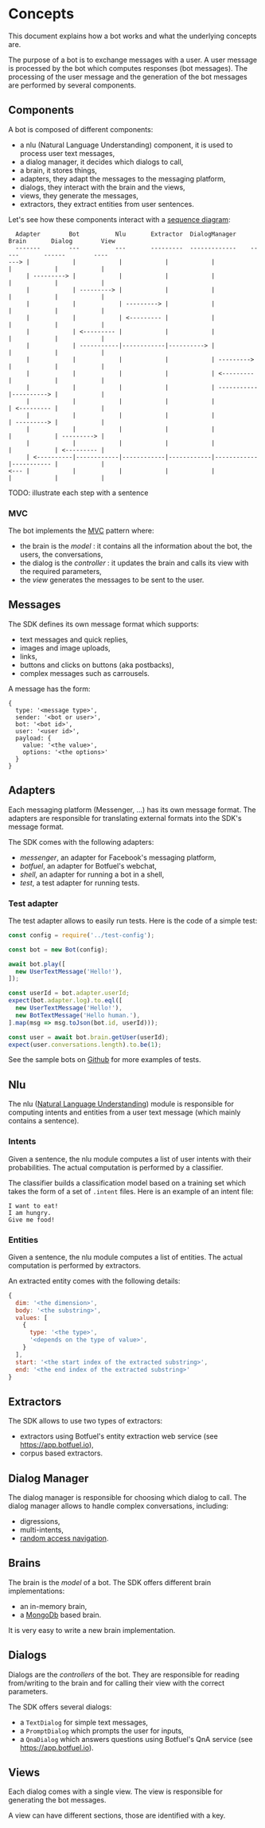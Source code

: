 # Concepts
This document explains how a bot works and what the underlying concepts are.

The purpose of a bot is to exchange messages with a user.
A user message is processed by the bot which computes responses (bot messages).
The processing of the user message and the generation of the bot messages are performed by several components.

## Components
A bot is composed of different components:
- a nlu (Natural Language Understanding) component, it is used to process user text messages,
- a dialog manager, it decides which dialogs to call,
- a brain, it stores things,
- adapters, they adapt the messages to the messaging platform,
- dialogs, they interact with the brain and the views,
- views, they generate the messages,
- extractors, they extract entities from user sentences.

Let's see how these components interact with a [sequence diagram](https://en.wikipedia.org/wiki/Sequence_diagram):

```
  Adapter        Bot          Nlu       Extractor  DialogManager    Brain       Dialog        View
  -------        ---          ---       ---------  -------------    -----       ------        ----
---> |            |            |            |            |            |            |            |
     | ---------> |            |            |            |            |            |            |
     |            | ---------> |            |            |            |            |            |
     |            |            | ---------> |            |            |            |            |
     |            |            | <--------- |            |            |            |            |
     |            | <--------- |            |            |            |            |            |
     |            | -----------|------------|----------> |            |            |            |
     |            |            |            |            | ---------> |            |            |
     |            |            |            |            | <--------- |            |            |
     |            |            |            |            | -----------|----------> |            |
     |            |            |            |            |            | <--------- |            |
     |            |            |            |            |            | ---------> |            |
     |            |            |            |            |            |            | ---------> |
     |            |            |            |            |            |            | <--------- |
     | <----------|------------|------------|------------|------------|----------- |            |
<--- |            |            |            |            |            |            |            |
```

TODO: illustrate each step with a sentence

### MVC
The bot implements the [MVC](https://en.wikipedia.org/wiki/Model%E2%80%93view%E2%80%93controller) pattern where:
- the brain is the _model_ : it contains all the information about the bot, the users, the conversations,
- the dialog is the _controller_ : it updates the brain and calls its view with the required parameters,
- the _view_ generates the messages to be sent to the user.

## Messages
The SDK defines its own message format which supports:
- text messages and quick replies,
- images and image uploads,
- links,
- buttons and clicks on buttons (aka postbacks),
- complex messages such as carrousels.

A message has the form:
```javacript
{
  type: '<message type>',
  sender: '<bot or user>',
  bot: '<bot id>',
  user: '<user id>',
  payload: {
    value: '<the value>',
    options: '<the options>'
  }
}
```

## Adapters
Each messaging platform (Messenger, ...) has its own message format.
The adapters are responsible for translating external formats into the SDK's message format.

The SDK comes with the following adapters:
- _messenger_, an adapter for Facebook's messaging platform,
- _botfuel_, an adapter for Botfuel's webchat,
- _shell_, an adapter for running a bot in a shell,
- _test_, a test adapter for running tests.

### Test adapter
The test adapter allows to easily run tests.
Here is the code of a simple test:
```javascript
const config = require('../test-config');

const bot = new Bot(config);

await bot.play([
  new UserTextMessage('Hello!'),
]);

const userId = bot.adapter.userId;
expect(bot.adapter.log).to.eql([
  new UserTextMessage('Hello!'),
  new BotTextMessage('Hello human.'),
].map(msg => msg.toJson(bot.id, userId)));

const user = await bot.brain.getUser(userId);
expect(user.conversations.length).to.be(1);
```
See the sample bots on [Github](https://github.com/Botfuel) for more examples of tests.

## Nlu
The nlu
([Natural Language Understanding](https://en.wikipedia.org/wiki/Natural_language_understanding))
module is responsible for computing intents and entities from a user text message
(which mainly contains a sentence).

### Intents
Given a sentence, the nlu module computes a list of user intents with their probabilities.
The actual computation is performed by a classifier.

The classifier builds a classification model based on a training set which takes the form of a set of `.intent` files.
Here is an example of an intent file:
```
I want to eat!
I am hungry.
Give me food!
```

### Entities
Given a sentence, the nlu module computes a list of entities.
The actual computation is performed by extractors.

An extracted entity comes with the following details:
```javascript
{
  dim: '<the dimension>',
  body: '<the substring>',
  values: [
    {
      type: '<the type>',
      '<depends on the type of value>',
    }
  ],
  start: '<the start index of the extracted substring>',
  end: '<the end index of the extracted substring>'
}
```

## Extractors
The SDK allows to use two types of extractors:
- extractors using Botfuel's entity extraction web service (see https://app.botfuel.io),
- corpus based extractors.

## Dialog Manager
The dialog manager is responsible for choosing which dialog to call.
The dialog manager allows to handle complex conversations, including:
- digressions,
- multi-intents,
- [random access navigation](https://medium.com/assist/theres-a-dozen-ways-to-order-a-coffee-why-do-dumb-bots-only-allow-one-27230542636d).

## Brains
The brain is the _model_ of a bot.
The SDK offers different brain implementations:
- an in-memory brain,
- a [MongoDb](https://www.mongodb.com) based brain.

It is very easy to write a new brain implementation.

## Dialogs
Dialogs are the _controllers_ of the bot.
They are responsible for reading from/writing to the brain and for calling their view with the correct parameters.

The SDK offers several dialogs:
- a `TextDialog` for simple text messages,
- a `PromptDialog` which prompts the user for inputs,
- a `QnaDialog` which answers questions using Botfuel's QnA service (see https://app.botfuel.io).

## Views
Each dialog comes with a single view.
The view is responsible for generating the bot messages.

A view can have different sections, those are identified with a key.
